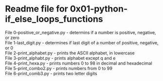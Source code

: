 # Readme file for 0x01-python-if_else_loops_functions  

File 0-positive_or_negative.py - determins if a number is positive, negative, or zero  
File 1-last_digit.py - determines if last digit of a number of positive, negative, or 0  
File 2-print_alphabet.py - prints the ASCII alphabet, in lowercase  
File 3-print_alphabt.py - prints alphabet except q and e  
File 4-print_hexa.py - prints numbers 0 to 98 in decimal and hexadecimal  
File 5-print_combo2.py - prints numbers from 0 to 99  
File 6-print_comb3.py - prints two letter digits
